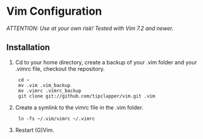 Vim Configuration
=================

*ATTENTION: Use at your own risk! Tested with Vim 7.2 and newer.*


Installation
------------

1. Cd to your home directory, create a backup of your .vim folder and your .vimrc file, checkout the repository.

        cd ~
        mv .vim .vim_backup
        mv .vimrc .vimrc_backup
        git clone git://github.com/tipclapper/vim.git .vim

2. Create a symlink to the vimrc file in the .vim folder.

        ln -fs ~/.vim/vimrc ~/.vimrc

3. Restart (G)Vim.
